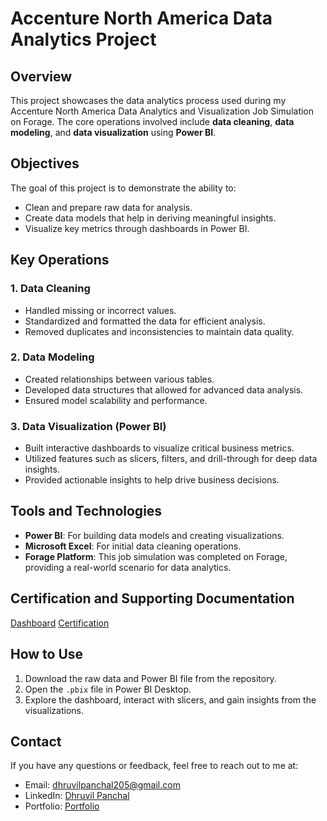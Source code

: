 # Accenture North America Data Analytics Project

## Overview
This project showcases the data analytics process used during my Accenture North America Data Analytics and Visualization Job Simulation on Forage. The core operations involved include **data cleaning**, **data modeling**, and **data visualization** using **Power BI**.

## Objectives
The goal of this project is to demonstrate the ability to:
- Clean and prepare raw data for analysis.
- Create data models that help in deriving meaningful insights.
- Visualize key metrics through dashboards in Power BI.

## Key Operations
### 1. Data Cleaning
- Handled missing or incorrect values.
- Standardized and formatted the data for efficient analysis.
- Removed duplicates and inconsistencies to maintain data quality.

### 2. Data Modeling
- Created relationships between various tables.
- Developed data structures that allowed for advanced data analysis.
- Ensured model scalability and performance.

### 3. Data Visualization (Power BI)
- Built interactive dashboards to visualize critical business metrics.
- Utilized features such as slicers, filters, and drill-through for deep data insights.
- Provided actionable insights to help drive business decisions.

## Tools and Technologies
- **Power BI**: For building data models and creating visualizations.
- **Microsoft Excel**: For initial data cleaning operations.
- **Forage Platform**: This job simulation was completed on Forage, providing a real-world scenario for data analytics.

## Certification and Supporting Documentation
[Dashboard](https://github.com/DhruvilPanchal205/Power-BI-Dashboards/blob/main/Accenture%20North%20America/Accenture%20North%20America%20-%20Data%20Analysis.pdf)
[Certification](https://forage-uploads-prod.s3.amazonaws.com/completion-certificates/Accenture%20North%20America/hzmoNKtzvAzXsEqx8_Accenture%20North%20America_DZzyqnoQXgn5MxT25_1727726200613_completion_certificate.pdf)

## How to Use
1. Download the raw data and Power BI file from the repository.
2. Open the `.pbix` file in Power BI Desktop.
3. Explore the dashboard, interact with slicers, and gain insights from the visualizations.

## Contact
If you have any questions or feedback, feel free to reach out to me at:
- Email: dhruvilpanchal205@gmail.com
- LinkedIn: [Dhruvil Panchal](#)
- Portfolio: [Portfolio](#)
